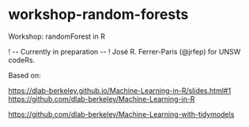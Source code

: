 # workshop-random-forests
Workshop: randomForest in R

! -- Currently in preparation -- !
José R. Ferrer-Paris (@jrfep) for UNSW codeRs.

Based on:

https://dlab-berkeley.github.io/Machine-Learning-in-R/slides.html#1
https://github.com/dlab-berkeley/Machine-Learning-in-R

https://github.com/dlab-berkeley/Machine-Learning-with-tidymodels

